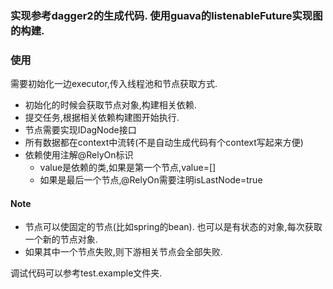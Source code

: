 ### 实现参考dagger2的生成代码. 使用guava的listenableFuture实现图的构建.

### 使用
需要初始化一边executor,传入线程池和节点获取方式.
* 初始化的时候会获取节点对象,构建相关依赖.
* 提交任务,根据相关依赖构建图开始执行.
* 节点需要实现IDagNode接口
* 所有数据都在context中流转(不是自动生成代码有个context写起来方便)
* 依赖使用注解@RelyOn标识
    * value是依赖的类,如果是第一个节点,value=[]
    * 如果是最后一个节点,@RelyOn需要注明isLastNode=true

#### Note 
* 节点可以使固定的节点(比如spring的bean). 也可以是有状态的对象,每次获取一个新的节点对象.
* 如果其中一个节点失败,则下游相关节点会全部失败.

调试代码可以参考test.example文件夹.
